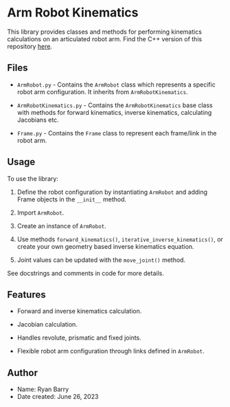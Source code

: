 # Arm Robot Kinematics 
 
This library provides classes and methods for performing kinematics calculations on an articulated robot arm. 
Find the C++ version of this repository [here](https://github.com/ryan-barry-99/arm_robot_kinematics_cpp/tree/main).
 
## Files 
 
-  `ArmRobot.py`  - Contains the  `ArmRobot`  class which represents a specific robot arm configuration. It inherits from  `ArmRobotKinematics`. 
 
-  `ArmRobotKinematics.py`  - Contains the  `ArmRobotKinematics`  base class with methods for forward kinematics, inverse kinematics, calculating Jacobians etc. 
 
-  `Frame.py`  - Contains the  `Frame`  class to represent each frame/link in the robot arm. 
 
## Usage 
 
To use the library: 
 
1. Define the robot configuration by instantiating  `ArmRobot`  and adding  Frame  objects in the  `__init__`  method. 
 
2. Import  `ArmRobot`. 
 
3. Create an instance of  `ArmRobot`. 
 
4. Use methods  `forward_kinematics()`,  `iterative_inverse_kinematics()`, or create your own geometry based inverse kinematics equation. 
 
5. Joint values can be updated with the  `move_joint()`  method. 
 
See docstrings and comments in code for more details. 
 
## Features 
 
- Forward and inverse kinematics calculation. 
 
- Jacobian calculation. 
 
- Handles revolute, prismatic and fixed joints. 
 
- Flexible robot arm configuration through links defined in  `ArmRobot`. 

## Author
- Name: Ryan Barry
- Date created: June 26, 2023
